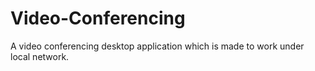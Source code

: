 # Video-Conferencing
A video conferencing desktop application which is made to work under local network.
